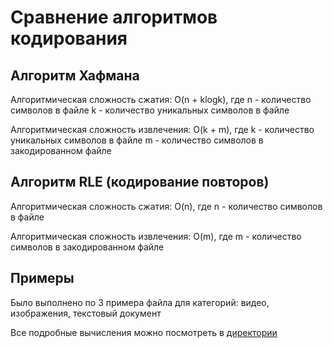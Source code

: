 # Сравнение алгоритмов кодирования

## Алгоритм Хафмана

Алгоритмическая сложность сжатия: O(n + klogk), где
n - количество символов в файле
k - количество уникальных символов в файле

Алгоритмическая сложность извлечения: O(k + m), где
k - количество уникальных символов в файле
m - количество символов в закодированном файле

## Алгоритм RLE (кодирование повторов)

Алгоритмическая сложность сжатия: O(n), где
n - количество символов в файле

Алгоритмическая сложность извлечения: O(m), где
m - количество символов в закодированном файле

## Примеры

Было выполнено по 3 примера файла для категорий: видео, изображения, текстовый документ

Все подробные вычисления можно посмотреть в [директории](/test/)

